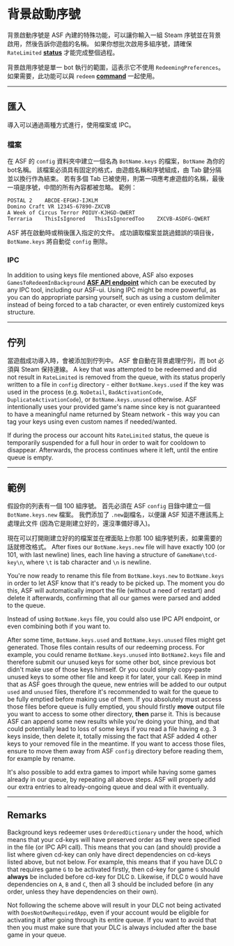 # 背景啟動序號

背景啟動序號是 ASF 內建的特殊功能，可以讓你輸入一組 Steam 序號並在背景啟用，然後告訴你遊戲的名稱。 如果你想批次啟用多組序號，請確保 `RateLimited` **[status](https://github.com/JustArchiNET/ArchiSteamFarm/wiki/FAQ#what-is-the-meaning-of-status-when-redeeming-a-key)** 才能完成整個過程。

背景啟用序號是單一 bot 執行的範圍，這表示它不使用 `RedeemingPreferences`。 如果需要，此功能可以與 `redeem` **[command](https://github.com/JustArchiNET/ArchiSteamFarm/wiki/Commands)** 一起使用。

* * *

## 匯入

導入可以通過兩種方式進行，使用檔案或 IPC。

### 檔案

在 ASF 的 `config` 資料夾中建立一個名為 `BotName.keys` 的檔案，`BotName` 為你的 bot名稱。 該檔案必須具有固定的格式，由遊戲名稱和序號組成，由 Tab 鍵分隔並以換行作為結束。 若有多個 Tab 已被使用，則第一項應考慮遊戲的名稱，最後一項是序號，中間的所有內容都被忽略。 範例：

    POSTAL 2    ABCDE-EFGHJ-IJKLM
    Domino Craft VR 12345-67890-ZXCVB
    A Week of Circus Terror POIUY-KJHGD-QWERT
    Terraria    ThisIsIgnored   ThisIsIgnoredToo    ZXCVB-ASDFG-QWERT
    

ASF 將在啟動時或稍後匯入指定的文件。 成功讀取檔案並跳過錯誤的項目後，`BotName.keys` 將自動從 `config` 刪除。

### IPC

In addition to using keys file mentioned above, ASF also exposes `GamesToRedeemInBackground` **[ASF API endpoint](https://github.com/JustArchiNET/ArchiSteamFarm/wiki/IPC#asf-api)** which can be executed by any IPC tool, including our ASF-ui. Using IPC might be more powerful, as you can do appropriate parsing yourself, such as using a custom delimiter instead of being forced to a tab character, or even entirely customized keys structure.

* * *

## 佇列

當遊戲成功導入時，會被添加到佇列中。 ASF 會自動在背景處理佇列，而 bot 必須與 Steam 保持連線。 A key that was attempted to be redeemed and did not result in `RateLimited` is removed from the queue, with its status properly written to a file in `config` directory - either `BotName.keys.used` if the key was used in the process (e.g. `NoDetail`, `BadActivationCode`, `DuplicateActivationCode`), or `BotName.keys.unused` otherwise. ASF intentionally uses your provided game's name since key is not guaranteed to have a meaningful name returned by Steam network - this way you can tag your keys using even custom names if needed/wanted.

If during the process our account hits `RateLimited` status, the queue is temporarily suspended for a full hour in order to wait for cooldown to disappear. Afterwards, the process continues where it left, until the entire queue is empty.

* * *

## 範例

假設你的列表有一個 100 組序號。 首先必須在 ASF `config` 目錄中建立一個 `BotName.keys.new` 檔案。 我們添加了 `.new`副檔名，以便讓 ASF 知道不應該馬上處理此文件 (因為它是剛建立好的，還沒準備好導入)。

現在可以打開剛建立好的的檔案並在裡面貼上你那 100 組序號列表，如果需要的話就修改格式。 After fixes our `BotName.keys.new` file will have exactly 100 (or 101, with last newline) lines, each line having a structure of `GameName\tcd-key\n`, where `\t` is tab character and `\n` is newline.

You're now ready to rename this file from `BotName.keys.new` to `BotName.keys` in order to let ASF know that it's ready to be picked up. The moment you do this, ASF will automatically import the file (without a need of restart) and delete it afterwards, confirming that all our games were parsed and added to the queue.

Instead of using `BotName.keys` file, you could also use IPC API endpoint, or even combining both if you want to.

After some time, `BotName.keys.used` and `BotName.keys.unused` files might get generated. Those files contain results of our redeeming process. For example, you could rename `BotName.keys.unused` into `BotName2.keys` file and therefore submit our unused keys for some other bot, since previous bot didn't make use of those keys himself. Or you could simply copy-paste unused keys to some other file and keep it for later, your call. Keep in mind that as ASF goes through the queue, new entries will be added to our output `used` and `unused` files, therefore it's recommended to wait for the queue to be fully emptied before making use of them. If you absolutely must access those files before queue is fully emptied, you should firstly **move** output file you want to access to some other directory, **then** parse it. This is because ASF can append some new results while you're doing your thing, and that could potentially lead to loss of some keys if you read a file having e.g. 3 keys inside, then delete it, totally missing the fact that ASF added 4 other keys to your removed file in the meantime. If you want to access those files, ensure to move them away from ASF `config` directory before reading them, for example by rename.

It's also possible to add extra games to import while having some games already in our queue, by repeating all above steps. ASF will properly add our extra entries to already-ongoing queue and deal with it eventually.

* * *

## Remarks

Background keys redeemer uses `OrderedDictionary` under the hood, which means that your cd-keys will have preserved order as they were specified in the file (or IPC API call). This means that you can (and should) provide a list where given cd-key can only have direct dependencies on cd-keys listed above, but not below. For example, this means that if you have DLC `D` that requires game `G` to be activated firstly, then cd-key for game `G` should **always** be included before cd-key for DLC `D`. Likewise, if DLC `D` would have dependencies on `A`, `B` and `C`, then all 3 should be included before (in any order, unless they have dependencies on their own).

Not following the scheme above will result in your DLC not being activated with `DoesNotOwnRequiredApp`, even if your account would be eligible for activating it after going through its entire queue. If you want to avoid that then you must make sure that your DLC is always included after the base game in your queue.
